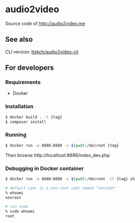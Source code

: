 # audio2video

Source code of http://audio2video.me

## See also

CLI version: [ttskch/audio2video-cli](https://github.com/ttskch/audio2video-cli)

## For developers

### Requirements

* Docker

### Installation

```bash
$ docker build . -t {tag}
$ composer install
```

### Running

```bash
$ docker run -p 8888:8888 -v $(pwd):/docroot {tag} 
```

Then browse http://localhost:8888/index_dev.php

### Debugging in Docker container

```bash
$ docker run -p 8888:8888 -v $(pwd):/docroot -it {tag} sh

# default user is a non-root user named "nonroot"
% whoami
nonroot

# can sudo
% sudo whoami
root
```
